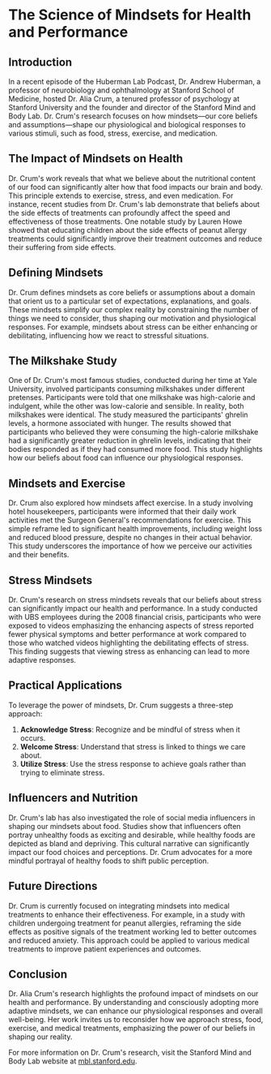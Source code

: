 # The Science of Mindsets for Health and Performance

## Introduction

In a recent episode of the Huberman Lab Podcast, Dr. Andrew Huberman, a professor of neurobiology and ophthalmology at Stanford School of Medicine, hosted Dr. Alia Crum, a tenured professor of psychology at Stanford University and the founder and director of the Stanford Mind and Body Lab. Dr. Crum's research focuses on how mindsets—our core beliefs and assumptions—shape our physiological and biological responses to various stimuli, such as food, stress, exercise, and medication.

## The Impact of Mindsets on Health

Dr. Crum's work reveals that what we believe about the nutritional content of our food can significantly alter how that food impacts our brain and body. This principle extends to exercise, stress, and even medication. For instance, recent studies from Dr. Crum's lab demonstrate that beliefs about the side effects of treatments can profoundly affect the speed and effectiveness of those treatments. One notable study by Lauren Howe showed that educating children about the side effects of peanut allergy treatments could significantly improve their treatment outcomes and reduce their suffering from side effects.

## Defining Mindsets

Dr. Crum defines mindsets as core beliefs or assumptions about a domain that orient us to a particular set of expectations, explanations, and goals. These mindsets simplify our complex reality by constraining the number of things we need to consider, thus shaping our motivation and physiological responses. For example, mindsets about stress can be either enhancing or debilitating, influencing how we react to stressful situations.

## The Milkshake Study

One of Dr. Crum's most famous studies, conducted during her time at Yale University, involved participants consuming milkshakes under different pretenses. Participants were told that one milkshake was high-calorie and indulgent, while the other was low-calorie and sensible. In reality, both milkshakes were identical. The study measured the participants' ghrelin levels, a hormone associated with hunger. The results showed that participants who believed they were consuming the high-calorie milkshake had a significantly greater reduction in ghrelin levels, indicating that their bodies responded as if they had consumed more food. This study highlights how our beliefs about food can influence our physiological responses.

## Mindsets and Exercise

Dr. Crum also explored how mindsets affect exercise. In a study involving hotel housekeepers, participants were informed that their daily work activities met the Surgeon General's recommendations for exercise. This simple reframe led to significant health improvements, including weight loss and reduced blood pressure, despite no changes in their actual behavior. This study underscores the importance of how we perceive our activities and their benefits.

## Stress Mindsets

Dr. Crum's research on stress mindsets reveals that our beliefs about stress can significantly impact our health and performance. In a study conducted with UBS employees during the 2008 financial crisis, participants who were exposed to videos emphasizing the enhancing aspects of stress reported fewer physical symptoms and better performance at work compared to those who watched videos highlighting the debilitating effects of stress. This finding suggests that viewing stress as enhancing can lead to more adaptive responses.

## Practical Applications

To leverage the power of mindsets, Dr. Crum suggests a three-step approach:

1. **Acknowledge Stress**: Recognize and be mindful of stress when it occurs.
2. **Welcome Stress**: Understand that stress is linked to things we care about.
3. **Utilize Stress**: Use the stress response to achieve goals rather than trying to eliminate stress.

## Influencers and Nutrition

Dr. Crum's lab has also investigated the role of social media influencers in shaping our mindsets about food. Studies show that influencers often portray unhealthy foods as exciting and desirable, while healthy foods are depicted as bland and depriving. This cultural narrative can significantly impact our food choices and perceptions. Dr. Crum advocates for a more mindful portrayal of healthy foods to shift public perception.

## Future Directions

Dr. Crum is currently focused on integrating mindsets into medical treatments to enhance their effectiveness. For example, in a study with children undergoing treatment for peanut allergies, reframing the side effects as positive signals of the treatment working led to better outcomes and reduced anxiety. This approach could be applied to various medical treatments to improve patient experiences and outcomes.

## Conclusion

Dr. Alia Crum's research highlights the profound impact of mindsets on our health and performance. By understanding and consciously adopting more adaptive mindsets, we can enhance our physiological responses and overall well-being. Her work invites us to reconsider how we approach stress, food, exercise, and medical treatments, emphasizing the power of our beliefs in shaping our reality.

For more information on Dr. Crum's research, visit the Stanford Mind and Body Lab website at [mbl.stanford.edu](https://mbl.stanford.edu).